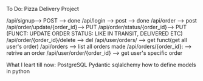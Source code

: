 To Do: Pizza Delivery Project


/api/signup--> POST --> done 
/api/login --> post --> done
/api/order --> post
/api/order/update/{order_id}--> PUT
/api/order/status/{order_id}--> PUT (FUNCT: UPDATE ORDER STATUS: LIKE IN TRANSIT, DELIVERED ETC)
/api/order/{order_id}/delete --> del
/api/user/orders/ --> get funct(get all user's order)
/api/orders  --> list all orders made
/api/orders/{order_id}: --> retrive an order
/api/user/order/{order_id} -->  get user's specific order

What I leart till now:
PostgreSQL
Pydantic 
sqlalchemy
how to define models in python


